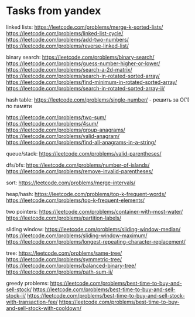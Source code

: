 # Tasks from yandex

linked lists:
  https://leetcode.com/problems/merge-k-sorted-lists/
  https://leetcode.com/problems/linked-list-cycle/
  https://leetcode.com/problems/add-two-numbers/
  https://leetcode.com/problems/reverse-linked-list/
  
 binary search:
  https://leetcode.com/problems/binary-search/
  https://leetcode.com/problems/guess-number-higher-or-lower/
  https://leetcode.com/problems/search-a-2d-matrix/
  https://leetcode.com/problems/search-in-rotated-sorted-array/
  https://leetcode.com/problems/find-minimum-in-rotated-sorted-array/
  https://leetcode.com/problems/search-in-rotated-sorted-array-ii/
  
 hash table:
  https://leetcode.com/problems/single-number/ - решить за O(1) по памяти
 
  https://leetcode.com/problems/two-sum/
  https://leetcode.com/problems/4sum/
  https://leetcode.com/problems/group-anagrams/
  https://leetcode.com/problems/valid-anagram/
  https://leetcode.com/problems/find-all-anagrams-in-a-string/
 
 queue/stack:
  https://leetcode.com/problems/valid-parentheses/
 
 dfs/bfs:
  https://leetcode.com/problems/number-of-islands/
  https://leetcode.com/problems/remove-invalid-parentheses/
  
 sort:
  https://leetcode.com/problems/merge-intervals/
  
 heap/hash:
  https://leetcode.com/problems/top-k-frequent-words/
  https://leetcode.com/problems/top-k-frequent-elements/
  
 two pointers:
  https://leetcode.com/problems/container-with-most-water/
  https://leetcode.com/problems/partition-labels/
  
 sliding window:
  https://leetcode.com/problems/sliding-window-median/
  https://leetcode.com/problems/sliding-window-maximum/
  https://leetcode.com/problems/longest-repeating-character-replacement/
  
 tree:
  https://leetcode.com/problems/same-tree/
  https://leetcode.com/problems/symmetric-tree/
  https://leetcode.com/problems/balanced-binary-tree/
  https://leetcode.com/problems/path-sum-ii/
  
 greedy problems:
  https://leetcode.com/problems/best-time-to-buy-and-sell-stock/
  https://leetcode.com/problems/best-time-to-buy-and-sell-stock-ii/
  https://leetcode.com/problems/best-time-to-buy-and-sell-stock-with-transaction-fee/
  https://leetcode.com/problems/best-time-to-buy-and-sell-stock-with-cooldown/
 